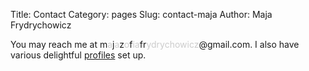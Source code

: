 Title: Contact
Category: pages
Slug: contact-maja
Author: Maja Frydrychowicz

You may reach me at m<span style="color:#CCC">a</span>j<span style="color:#CCC">a</span>z<span style="color:#CCC">o</span>f<span style="color:#CCC">ia</span>fr<span style="color:#CCC">ydrychowicz</span>@gmail.com. I also have various delightful [profiles](http://www.majazf.ca) set up.


